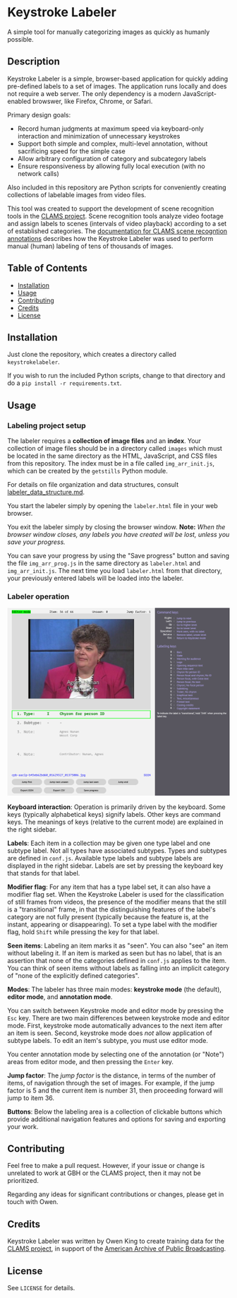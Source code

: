 # Keystroke Labeler
A simple tool for manually categorizing images as quickly as humanly possible.

## Description
Keystroke Labeler is a simple, browser-based application for quickly adding pre-defined labels to a set of images.  The application runs locally and does not require a web server.  The only dependency is a modern JavaScript-enabled browswer, like Firefox, Chrome, or Safari.

Primary design goals:
- Record human judgments at maximum speed via keyboard-only interaction and minimization of unnecessary keystrokes
- Support both simple and complex, multi-level annotation, without sacrificing speed for the simple case
- Allow arbitrary configuration of category and subcategory labels
- Ensure responsiveness by allowing fully local execution (with no network calls)

Also included in this repository are Python scripts for conveniently creating collections of labelable images from video files.  

This tool was created to support the development of scene recognition tools in the [CLAMS project](https://clams.ai/).  Scene recognition tools analyze video footage and assign labels to scenes (intervals of video playback) according to a set of established categories.  The [documentation for CLAMS scene recogntion annotations](https://github.com/clamsproject/aapb-annotations/tree/main/scene-recognition) describes how the Keystroke Labeler was used to perform manual (human) labeling of tens of thousands of images.

## Table of Contents
- [Installation](#installation)
- [Usage](#usage)
- [Contributing](#contributing)
- [Credits](#credits)
- [License](#license)

## Installation

Just clone the repository, which creates a directory called `keystrokelabeler`.

If you wish to run the included Python scripts, change to that directory and do a `pip install -r requirements.txt`.

## Usage

### Labeling project setup

The labeler requires a **collection of image files** and an **index**.  Your collection of image files should be in a directory called `images` which must be located in the same directory as the HTML, JavaScript, and CSS files from this repository.  The index must be in a file called `img_arr_init.js`, which can be created by the `getstills` Python module.

For details on file organization and data structures, consult [labeler_data_structure.md](docs/labeler_data_structure.md). 

You start the labeler simply by opening the `labeler.html` file in your web browser.

You exit the labeler simply by closing the browser window.  **Note:** *When the browser window closes, any labels you have created will be lost, unless you save your progress.*

You can save your progress by using the "Save progress" button and saving the file `img_arr_prog.js` in the same directory as `labeler.html` and `img_arr_init.js`.  The next time you load `labeler.html` from that directory, your previously entered labels will be loaded into the labeler.

### Labeler operation

![screenshot of the Keystroke Labeler interface](/docs/ksl_screenshot.png?raw=true)

**Keyboard interaction**:  Operation is primarily driven by the keyboard.  Some keys (typically alphabetical keys) signify labels.  Other keys are command keys.  The meanings of keys (relative to the current mode) are explained in the right sidebar.  

**Labels**:  Each item in a collection may be given one type label and one subtype label.  Not all types have associated subtypes.  Types and subtypes are defined in `conf.js`.  Available type labels and subtype labels are displayed in the right sidebar.  Labels are set by pressing the keyboard key that stands for that label.

**Modifier flag**:  For any item that has a type label set, it can also have a modifier flag set.  When the Keystroke Labeler is used for the classification of still frames from videos, the presence of the modifier means that the still is a "transitional" frame, in that the distinguishing features of the label's category are not fully present (typically because the feature is, at the instant, appearing or disappearing).  To set a type label with the modifier flag, hold `Shift` while pressing the key for that label.

**Seen items**:  Labeling an item marks it as "seen".  You can also "see" an item without labeling it.  If an item is marked as seen but has no label, that is an assertion that none of the categories defined in `conf.js` applies to the item.  You can think of seen items without labels as falling into an implicit category of "none of the explicitly defined categories".  

**Modes**:  The labeler has three main modes:  **keystroke mode** (the default), **editor mode**, and **annotation mode**.  

You can switch between Keystroke mode and editor mode by pressing the `Esc` key.  There are two main differences between keystroke mode and editor mode.  First, keystroke mode automatically advances to the next item after an item is seen.  Second, keystroke mode does *not* allow application of subtype labels.  To edit an item's subtype, you must use editor mode.  

You center annotation mode by selecting one of the annotation (or "Note") areas from editor mode, and then pressing the `Enter` key.

**Jump factor**:  The *jump factor* is the distance, in terms of the number of items, of navigation through the set of images.  For example, if the jump factor is 5 and the current item is number 31, then proceeding forward will jump to item 36.

**Buttons**:  Below the labeling area is a collection of clickable buttons which provide additional navigation features and options for saving and exporting your work.

## Contributing

Feel free to make a pull request.  However, if your issue or change is unrelated to work at GBH or the CLAMS project, then it may not be prioritized.  

Regarding any ideas for significant contributions or changes, please get in touch with Owen.


## Credits
Keystroke Labeler was written by Owen King to create training data for the [CLAMS project](https://clams.ai/), in support of the [American Archive of Public Broadcasting](https://americanarchive.org/). 


## License
See `LICENSE` for details.

